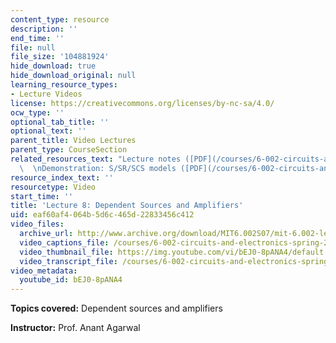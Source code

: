 ```yaml
---
content_type: resource
description: ''
end_time: ''
file: null
file_size: '104881924'
hide_download: true
hide_download_original: null
learning_resource_types:
- Lecture Videos
license: https://creativecommons.org/licenses/by-nc-sa/4.0/
ocw_type: ''
optional_tab_title: ''
optional_text: ''
parent_title: Video Lectures
parent_type: CourseSection
related_resources_text: "Lecture notes ([PDF](/courses/6-002-circuits-and-electronics-spring-2007/resources/6002_l8))\
  \  \nDemonstration: S/SR/SCS models ([PDF](/courses/6-002-circuits-and-electronics-spring-2007/resources/demo_06))"
resource_index_text: ''
resourcetype: Video
start_time: ''
title: 'Lecture 8: Dependent Sources and Amplifiers'
uid: eaf60af4-064b-5d6c-465d-22833456c412
video_files:
  archive_url: http://www.archive.org/download/MIT6.002S07/mit-6.002-lec8-30sep2003-220k.mp4
  video_captions_file: /courses/6-002-circuits-and-electronics-spring-2007/fbd3eac57c7e54f19156f8721b803522_bEJ0-8pANA4.vtt
  video_thumbnail_file: https://img.youtube.com/vi/bEJ0-8pANA4/default.jpg
  video_transcript_file: /courses/6-002-circuits-and-electronics-spring-2007/b5a0a33274a7363b0d232c313010f60d_bEJ0-8pANA4.pdf
video_metadata:
  youtube_id: bEJ0-8pANA4
---
```


**Topics covered:** Dependent sources and amplifiers

**Instructor:** Prof. Anant Agarwal

